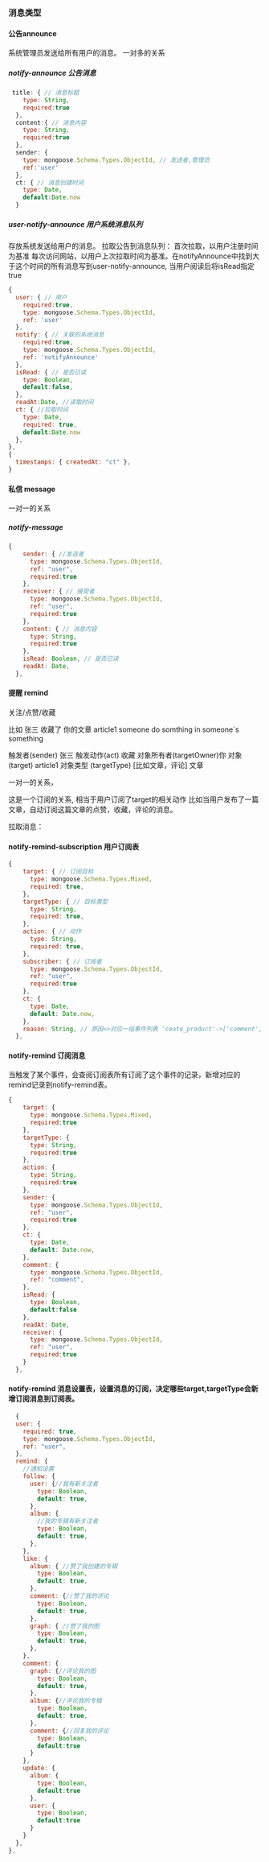 ### 消息类型
#### 公告announce

系统管理员发送给所有用户的消息。
一对多的关系

##### notify-announce  公告消息
```javascript
 title: { // 消息标题
    type: String,
    required:true
  },
  content:{ // 消息内容
    type: String,
    required:true
  },
  sender: {
    type: mongoose.Schema.Types.ObjectId, // 发送者,管理员
    ref:'user'
  },
  ct: { // 消息创建时间
    type: Date,
    default:Date.now
  }
```
##### user-notify-announce 用户系统消息队列 

存放系统发送给用户的消息。
拉取公告到消息队列：
首次拉取，以用户注册时间为基准
每次访问网站，以用户上次拉取时间为基准。在notifyAnnounce中找到大于这个时间的所有消息写到user-notify-announce, 当用户阅读后将isRead指定true

```javascript
{
  user: { // 用户
    required:true,
    type: mongoose.Schema.Types.ObjectId,
    ref: 'user'
  },
  notify: { // 关联的系统消息
    required:true,
    type: mongoose.Schema.Types.ObjectId,
    ref: 'notifyAnnounce'
  },
  isRead: { // 是否已读
    type: Boolean,
    default:false,
  },
  readAt:Date, //读取时间
  ct: { //拉取时间
    type: Date,
    required: true,
    default:Date.now
  },
},
{
  timestamps: { createdAt: "ct" },
}
```


#### 私信 message

一对一的关系
##### notify-message 

```javascript
{
    sender: { //发送者
      type: mongoose.Schema.Types.ObjectId,
      ref: "user",
      required:true
    },
    receiver: { // 接受者
      type: mongoose.Schema.Types.ObjectId,
      ref: "user",
      required:true
    },
    content: { // 消息内容
      type: String,
      required:true
    },
    isRead: Boolean, // 是否已读
    readAt: Date,
  },
```



#### 提醒 remind 
关注/点赞/收藏

比如 张三 收藏了 你的文章 article1
someone do somthing in someone`s something

触发者(sender) 张三
触发动作(act) 收藏
对象所有者(targetOwner)你
对象(target) article1
对象类型 (targetType) [比如文章，评论] 文章

一对一的关系， 

这是一个订阅的关系, 相当于用户订阅了target的相关动作
比如当用户发布了一篇文章，自动订阅这篇文章的点赞，收藏，评论的消息。

拉取消息：
#### notify-remind-subscription 用户订阅表
```javascript
{
    target: { // 订阅目标
      type: mongoose.Schema.Types.Mixed,
      required: true,
    },
    targetType: { // 目标类型
      type: String,
      required: true,
    },
    action: { // 动作
      type: String,
      required: true,
    },
    subscriber: { // 订阅者
      type: mongoose.Schema.Types.ObjectId,
      ref: "user",
      required:true
    },
    ct: {
      type: Date,
      default: Date.now,
    },
    reason: String, // 原因=>对应一组事件列表 'ceate_product'->['comment', 'like']
  },
```

#### notify-remind 订阅消息
当触发了某个事件，会查阅订阅表所有订阅了这个事件的记录，新增对应的remind记录到notify-remind表。
```javascript
{
    target: {
      type: mongoose.Schema.Types.Mixed, 
      required:true
    },
    targetType: {
      type: String,
      required:true
    },
    action: {
      type: String,
      required:true
    },
    sender: {
      type: mongoose.Schema.Types.ObjectId,
      ref: "user",
      required:true
    },
    ct: {
      type: Date,
      default: Date.now,
    },
    comment: {
      type: mongoose.Schema.Types.ObjectId,
      ref: "comment",
    }, 
    isRead: {
      type: Boolean,
      default:false
    },
    readAt: Date,
    receiver: { 
      type: mongoose.Schema.Types.ObjectId,
      ref: "user",
      required:true
    }
  },
```
  #### notify-remind 消息设置表，设置消息的订阅，决定哪些target,targetType会新增订阅消息到订阅表。
  ```javascript 
    {
    user: {
      required: true,
      type: mongoose.Schema.Types.ObjectId,
      ref: "user",
    },
    remind: {
      //通知设置
      follow: {
        user: {//我有新关注者
          type: Boolean,
          default: true,
        },
        album: {
          //我的专辑有新关注者
          type: Boolean,
          default: true,
        },
      },
      like: {
        album: { //赞了我创建的专辑
          type: Boolean,
          default: true,
        },
        comment: {//赞了我的评论
          type: Boolean,
          default: true,
        },
        graph: { //赞了我的图
          type: Boolean,
          default: true,
        },
      },
      comment: {
        graph: {//评论我的图
          type: Boolean,
          default: true,
        },
        album: {//评论我的专辑
          type: Boolean,
          default: true,
        },
        comment: {//回复我的评论
          type: Boolean,
          default:true
        }
      },
      update: {
        album: {
          type: Boolean,
          default:true
        },
        user: {
          type: Boolean,
          default:true
        }
      }
    },
  },
  ```